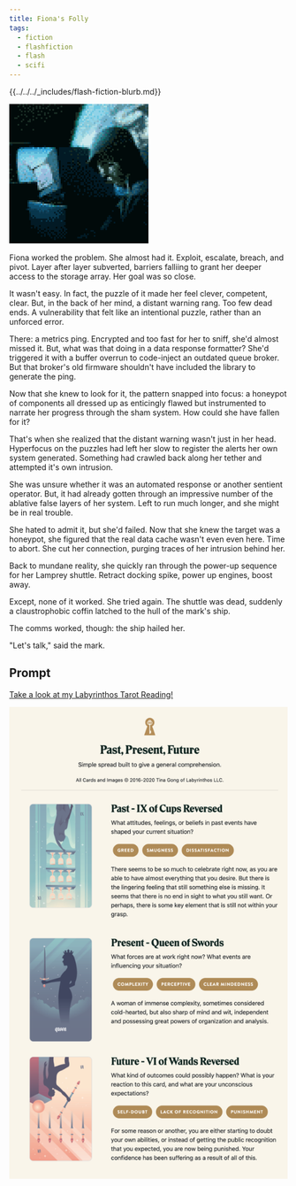 ```yaml
---
title: Fiona's Folly
tags:
  - fiction
  - flashfiction
  - flash
  - scifi
---
```


{{../../../_includes/flash-fiction-blurb.md}}

<!--more-->

<img src="./cover.png" class="fullwidth" />

Fiona worked the problem. She almost had it. Exploit, escalate, breach, and pivot. Layer after layer subverted, barriers falliing to grant her deeper access to the storage array. Her goal was so close. 

It wasn't easy. In fact, the puzzle of it made her feel clever, competent, clear. But, in the back of her mind, a distant warning rang. Too few dead ends. A vulnerability that felt like an intentional puzzle, rather than an unforced error. 

There: a metrics ping. Encrypted and too fast for her to sniff, she'd almost missed it. But, what was that doing in a data response formatter? She'd triggered it with a buffer overrun to code-inject an outdated queue broker. But that broker's old firmware shouldn't have included the library to generate the ping.

Now that she knew to look for it, the pattern snapped into focus: a honeypot of components all dressed up as enticingly flawed but instrumented to narrate her progress through the sham system. How could she have fallen for it? 

That's when she realized that the distant warning wasn't just in her head. Hyperfocus on the puzzles had left her slow to register the alerts her own system generated. Something had crawled back along her tether and attempted it's own intrusion. 

She was unsure whether it was an automated response or another sentient operator. But, it had already gotten through an impressive number of the ablative false layers of her system. Left to run much longer, and she might be in real trouble. 

She hated to admit it, but she'd failed. Now that she knew the target was a honeypot, she figured that the real data cache wasn't even even here. Time to abort. She cut her connection, purging traces of her intrusion behind her. 

Back to mundane reality, she quickly ran through the power-up sequence for her Lamprey shuttle. Retract docking spike, power up engines, boost away. 

Except, none of it worked. She tried again. The shuttle was dead, suddenly a claustrophobic coffin latched to the hull of the mark's ship. 

The comms worked, though: the ship hailed her.

"Let's talk," said the mark. 

## Prompt

[Take a look at my Labyrinthos Tarot Reading!](https://app.labyrinthos.co/reading/ppf/SSTRWS/-44,62,-27)

![](20220413085344.png)
